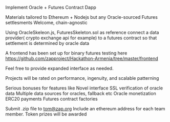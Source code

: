 Implement Oracle + Futures Contract Dapp

Materials tailored to Ethereum + Nodejs but any Oracle-sourced Futures settlesments Welcome, chain-agnostic

Using OracleSkeleon.js, FuturesSkeleton.sol as reference connect a data provider( crypto exchange api for example) to a futures contract so that settlement is determined by oracle data

A frontend has been set up for binary futures testing here
https://github.com/zapproject/Hackathon-Armenia/tree/master/frontend

Feel free to provide expanded interface as needed.

Projects will be rated on performance, ingenuity, and scalable patterning

Serious bonuses for features like
    Novel interface
    SSL verification of oracle data
    Multiple data sources for oracles, fallback etc
    Oracle monetization
    ERC20 payments
    Futures contract factories
    
Submit .zip file to tom@zap.org
Include an ethereum address for each team member. Token prizes will be awarded
